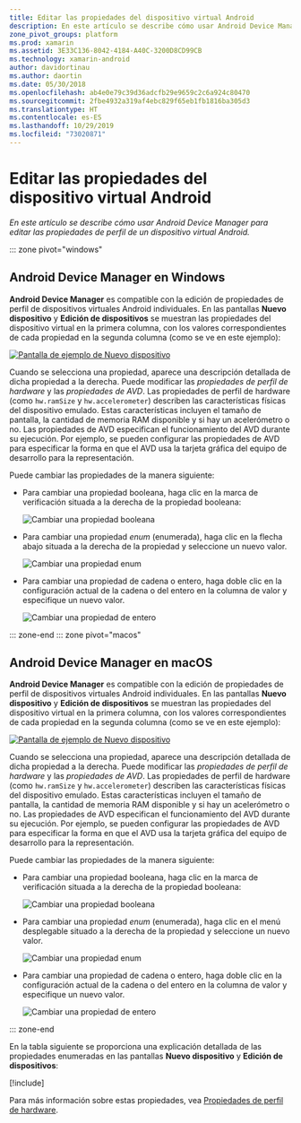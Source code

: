 ```yaml
---
title: Editar las propiedades del dispositivo virtual Android
description: En este artículo se describe cómo usar Android Device Manager para editar las propiedades de perfil de un dispositivo virtual Android.
zone_pivot_groups: platform
ms.prod: xamarin
ms.assetid: 3E33C136-8042-4184-A40C-3200D8CD99CB
ms.technology: xamarin-android
author: davidortinau
ms.author: daortin
ms.date: 05/30/2018
ms.openlocfilehash: ab4e0e79c39d36adcfb29e9659c2c6a924c80470
ms.sourcegitcommit: 2fbe4932a319af4ebc829f65eb1fb1816ba305d3
ms.translationtype: HT
ms.contentlocale: es-ES
ms.lasthandoff: 10/29/2019
ms.locfileid: "73020871"
---
```

# <a name="editing-android-virtual-device-properties"></a>Editar las propiedades del dispositivo virtual Android

_En este artículo se describe cómo usar Android Device Manager para editar las propiedades de perfil de un dispositivo virtual Android._

::: zone pivot="windows"

## <a name="android-device-manager-on-windows"></a>Android Device Manager en Windows

**Android Device Manager** es compatible con la edición de propiedades de perfil de dispositivos virtuales Android individuales. En las pantallas **Nuevo dispositivo** y **Edición de dispositivos** se muestran las propiedades del dispositivo virtual en la primera columna, con los valores correspondientes de cada propiedad en la segunda columna (como se ve en este ejemplo): 

[![Pantalla de ejemplo de Nuevo dispositivo](device-properties-images/win/01-new-device-editor-sml.png)](device-properties-images/win/01-new-device-editor.png#lightbox)

Cuando se selecciona una propiedad, aparece una descripción detallada de dicha propiedad a la derecha. Puede modificar las *propiedades de perfil de hardware* y las *propiedades de AVD*. Las propiedades de perfil de hardware (como `hw.ramSize` y `hw.accelerometer`) describen las características físicas del dispositivo emulado. Estas características incluyen el tamaño de pantalla, la cantidad de memoria RAM disponible y si hay un acelerómetro o no. Las propiedades de AVD especifican el funcionamiento del AVD durante su ejecución. Por ejemplo, se pueden configurar las propiedades de AVD para especificar la forma en que el AVD usa la tarjeta gráfica del equipo de desarrollo para la representación.

Puede cambiar las propiedades de la manera siguiente:

- Para cambiar una propiedad booleana, haga clic en la marca de verificación situada a la derecha de la propiedad booleana:

    ![Cambiar una propiedad booleana](device-properties-images/win/02-boolean-value.png)

- Para cambiar una propiedad *enum* (enumerada), haga clic en la flecha abajo situada a la derecha de la propiedad y seleccione un nuevo valor.

    ![Cambiar una propiedad enum](device-properties-images/win/04-enum-value.png)

- Para cambiar una propiedad de cadena o entero, haga doble clic en la configuración actual de la cadena o del entero en la columna de valor y especifique un nuevo valor.

    ![Cambiar una propiedad de entero](device-properties-images/win/03-integer-value.png)

::: zone-end
::: zone pivot="macos"

## <a name="android-device-manager-on-macos"></a>Android Device Manager en macOS

**Android Device Manager** es compatible con la edición de propiedades de perfil de dispositivos virtuales Android individuales. En las pantallas **Nuevo dispositivo** y **Edición de dispositivos** se muestran las propiedades del dispositivo virtual en la primera columna, con los valores correspondientes de cada propiedad en la segunda columna (como se ve en este ejemplo): 

[![Pantalla de ejemplo de Nuevo dispositivo](device-properties-images/mac/01-new-device-editor-sml.png)](device-properties-images/mac/01-new-device-editor.png#lightbox)

Cuando se selecciona una propiedad, aparece una descripción detallada de dicha propiedad a la derecha. Puede modificar las *propiedades de perfil de hardware* y las *propiedades de AVD*. Las propiedades de perfil de hardware (como `hw.ramSize` y `hw.accelerometer`) describen las características físicas del dispositivo emulado. Estas características incluyen el tamaño de pantalla, la cantidad de memoria RAM disponible y si hay un acelerómetro o no. Las propiedades de AVD especifican el funcionamiento del AVD durante su ejecución. Por ejemplo, se pueden configurar las propiedades de AVD para especificar la forma en que el AVD usa la tarjeta gráfica del equipo de desarrollo para la representación.

Puede cambiar las propiedades de la manera siguiente:

- Para cambiar una propiedad booleana, haga clic en la marca de verificación situada a la derecha de la propiedad booleana:

    ![Cambiar una propiedad booleana](device-properties-images/mac/02-boolean-value.png)

- Para cambiar una propiedad *enum* (enumerada), haga clic en el menú desplegable situado a la derecha de la propiedad y seleccione un nuevo valor.

    ![Cambiar una propiedad enum](device-properties-images/mac/04-enum-value.png)

- Para cambiar una propiedad de cadena o entero, haga doble clic en la configuración actual de la cadena o del entero en la columna de valor y especifique un nuevo valor.

    ![Cambiar una propiedad de entero](device-properties-images/mac/03-integer-value.png)

::: zone-end

En la tabla siguiente se proporciona una explicación detallada de las propiedades enumeradas en las pantallas **Nuevo dispositivo** y **Edición de dispositivos**:

[!include[](~/android/includes/emulator-properties.md)]

Para más información sobre estas propiedades, vea [Propiedades de perfil de hardware](https://developer.android.com/studio/run/managing-avds.html#hpproperties).
